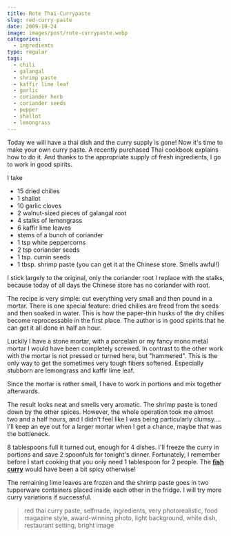 ```yaml
---
title: Rote Thai-Currypaste
slug: red-curry-paste
date: 2009-10-24
image: images/post/rote-currypaste.webp
categories: 
  - ingredients
type: regular
tags: 
  - chili
  - galangal
  - shrimp paste
  - kaffir lime leaf
  - garlic
  - coriander herb
  - coriander seeds
  - pepper
  - shallot
  - lemongrass
---
```


Today we will have a thai dish and the curry supply is gone! Now it's time to make your own curry paste. A recently purchased Thai cookbook explains how to do it. And thanks to the appropriate supply of fresh ingredients, I go to work in good spirits.

I take

* 15 dried chilies
* 1 shallot 
* 10 garlic cloves 
* 2 walnut-sized pieces of galangal root 
* 4 stalks of lemongrass 
* 6 kaffir lime leaves 
* stems of a bunch of coriander 
* 1 tsp white peppercorns 
* 2 tsp coriander seeds 
* 1 tsp. cumin seeds 
* 1 tbsp. shrimp paste (you can get it at the Chinese store. Smells awful!)

I stick largely to the original, only the coriander root I replace with the stalks, because today of all days the Chinese store has no coriander with root.

The recipe is very simple: cut everything very small and then pound in a mortar. There is one special feature: dried chilies are freed from the seeds and then soaked in water. This is how the paper-thin husks of the dry chilies become reprocessable in the first place. The author is in good spirits that he can get it all done in half an hour.

Luckily I have a stone mortar, with a porcelain or my fancy mono metal mortar I would have been completely screwed. In contrast to the other work with the mortar is not pressed or turned here, but "hammered". This is the only way to get the sometimes very tough fibers softened. Especially stubborn are lemongrass and kaffir lime leaf.

Since the mortar is rather small, I have to work in portions and mix together afterwards.

The result looks neat and smells very aromatic. The shrimp paste is toned down by the other spices. However, the whole operation took me almost two and a half hours, and I didn't feel like I was being particularly clumsy.... I'll keep an eye out for a larger mortar when I get a chance, maybe that was the bottleneck.

8 tablespoons full it turned out, enough for 4 dishes. I'll freeze the curry in portions and save 2 spoonfuls for tonight's dinner. Fortunately, I remember before I start cooking that you only need 1 tablespoon for 2 people. The **[fish curry](../gaeng-pet-pla-red-fish-curry)** would have been a bit spicy otherwise!

The remaining lime leaves are frozen and the shrimp paste goes in two tupperware containers placed inside each other in the fridge. I will try more curry variations if successful.

> red thai curry paste, selfmade, ingredients, very photorealistic, food magazine style, award-winning photo, light background, white dish, restaurant setting, bright image


